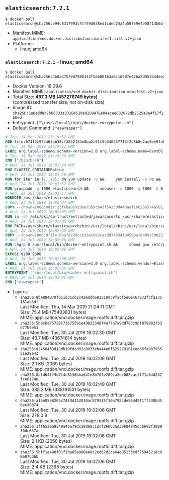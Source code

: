 ## `elasticsearch:7.2.1`

```console
$ docker pull elasticsearch@sha256:e94c8317993c4ff49d038ed1cded24a4a50759e4e58f13b6bfec16a01ff89ed5
```

-	Manifest MIME: `application/vnd.docker.distribution.manifest.list.v2+json`
-	Platforms:
	-	linux; amd64

### `elasticsearch:7.2.1` - linux; amd64

```console
$ docker pull elasticsearch@sha256:4b8a375fe87988143f5db88163a0c1d597e426a8d953b44ee203f33ad1b656de
```

-	Docker Version: 18.09.6
-	Manifest MIME: `application/vnd.docker.distribution.manifest.v2+json`
-	Total Size: **457.3 MB (457276749 bytes)**  
	(compressed transfer size, not on-disk size)
-	Image ID: `sha256:1e8add8d7b66333a3318452de0288476e04acee632672db2525a8a4f17f2b6ed`
-	Entrypoint: `["\/usr\/local\/bin\/docker-entrypoint.sh"]`
-	Default Command: `["eswrapper"]`

```dockerfile
# Thu, 14 Mar 2019 21:19:52 GMT
ADD file:074f2c974463ab38cf3532134e8ba2c91c9e346457713f2e8b8e2ac0ee9fd83d in / 
# Thu, 14 Mar 2019 21:19:53 GMT
LABEL org.label-schema.schema-version=1.0 org.label-schema.name=CentOS Base Image org.label-schema.vendor=CentOS org.label-schema.license=GPLv2 org.label-schema.build-date=20190305
# Thu, 14 Mar 2019 21:19:53 GMT
CMD ["/bin/bash"]
# Wed, 24 Jul 2019 18:01:24 GMT
ENV ELASTIC_CONTAINER=true
# Wed, 24 Jul 2019 18:01:56 GMT
RUN for iter in {1..10}; do yum update -y &&     yum install -y nc &&     yum clean all && exit_code=0 && break || exit_code=$? && echo "yum error: retry $iter in 10s" && sleep 10; done;     (exit $exit_code)
# Wed, 24 Jul 2019 18:01:57 GMT
RUN groupadd -g 1000 elasticsearch &&     adduser -u 1000 -g 1000 -G 0 -d /usr/share/elasticsearch elasticsearch &&     chmod 0775 /usr/share/elasticsearch &&     chgrp 0 /usr/share/elasticsearch
# Wed, 24 Jul 2019 18:01:57 GMT
WORKDIR /usr/share/elasticsearch
# Wed, 24 Jul 2019 18:02:04 GMT
COPY --chown=1000:0dir:33f6be859196e735acb43f542c0d446aaf18625657495811b328bb867acb7eb2 in /usr/share/elasticsearch 
# Wed, 24 Jul 2019 18:02:05 GMT
RUN ln -sf /etc/pki/ca-trust/extracted/java/cacerts /usr/share/elasticsearch/jdk/lib/security/cacerts
# Wed, 24 Jul 2019 18:02:05 GMT
ENV PATH=/usr/share/elasticsearch/bin:/usr/local/sbin:/usr/local/bin:/usr/sbin:/usr/bin:/sbin:/bin
# Wed, 24 Jul 2019 18:02:05 GMT
COPY --chown=1000:0file:8aaf8c70cc610ac6e2caadd743341d4590a184092390227b9bfc69044c733e28 in /usr/local/bin/docker-entrypoint.sh 
# Wed, 24 Jul 2019 18:02:06 GMT
RUN chgrp 0 /usr/local/bin/docker-entrypoint.sh &&     chmod g=u /etc/passwd &&     chmod 0775 /usr/local/bin/docker-entrypoint.sh
# Wed, 24 Jul 2019 18:02:06 GMT
EXPOSE 9200 9300
# Wed, 24 Jul 2019 18:02:06 GMT
LABEL org.label-schema.schema-version=1.0 org.label-schema.vendor=Elastic org.label-schema.name=elasticsearch org.label-schema.version=7.2.1 org.label-schema.url=https://www.elastic.co/products/elasticsearch org.label-schema.vcs-url=https://github.com/elastic/elasticsearch license=Elastic License
# Wed, 24 Jul 2019 18:02:06 GMT
ENTRYPOINT ["/usr/local/bin/docker-entrypoint.sh"]
# Wed, 24 Jul 2019 18:02:06 GMT
CMD ["eswrapper"]
```

-	Layers:
	-	`sha256:8ba884070f611d31cb2c42eddb691319dc9facf5e0ec67672fcfa135181ab3df`  
		Last Modified: Thu, 14 Mar 2019 21:24:11 GMT  
		Size: 75.4 MB (75403831 bytes)  
		MIME: application/vnd.docker.image.rootfs.diff.tar.gzip
	-	`sha256:5b8cbe75720c73e75591e49825340f4a77a7a9dd783c96f8788827b3b77b9e53`  
		Last Modified: Tue, 30 Jul 2019 16:02:30 GMT  
		Size: 43.7 MB (43674614 bytes)  
		MIME: application/vnd.docker.image.rootfs.diff.tar.gzip
	-	`sha256:d2450433d18db19fdcd02c0033eba44e6f629279101cedd6fa98793551e28a43`  
		Last Modified: Tue, 30 Jul 2019 16:02:06 GMT  
		Size: 2.1 KB (2069 bytes)  
		MIME: application/vnd.docker.image.rootfs.diff.tar.gzip
	-	`sha256:8a1d64ff9d7f4c8136bba641e8b783e209ca2ec088cacff71a64d242fce61748`  
		Last Modified: Tue, 30 Jul 2019 16:02:49 GMT  
		Size: 338.2 MB (338191501 bytes)  
		MIME: application/vnd.docker.image.rootfs.diff.tar.gzip
	-	`sha256:a16e85e826bc748dd152810ac879315f10a798cde86449f1ff338bd56ee30074`  
		Last Modified: Tue, 30 Jul 2019 16:02:06 GMT  
		Size: 278.0 B  
		MIME: application/vnd.docker.image.rootfs.diff.tar.gzip
	-	`sha256:1ff652ea9549a46a79dc28d68c12cf26063ad30b84945dcb692f380930dc637a`  
		Last Modified: Tue, 30 Jul 2019 16:02:06 GMT  
		Size: 2.1 KB (2058 bytes)  
		MIME: application/vnd.docker.image.rootfs.diff.tar.gzip
	-	`sha256:5bff1e480f01f19a65a000e48c2ed67d2ca64d85135cd37594521dc08e07cdbb`  
		Last Modified: Tue, 30 Jul 2019 16:02:06 GMT  
		Size: 2.4 KB (2398 bytes)  
		MIME: application/vnd.docker.image.rootfs.diff.tar.gzip
